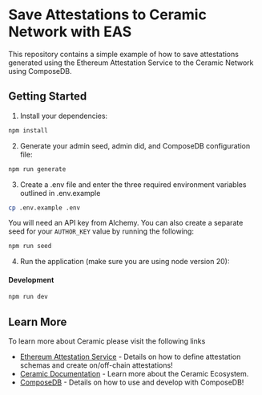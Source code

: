 # Save Attestations to Ceramic Network with EAS

This repository contains a simple example of how to save attestations generated using the Ethereum Attestation Service to the Ceramic Network using ComposeDB.

## Getting Started

1. Install your dependencies:

```bash
npm install
```

2. Generate your admin seed, admin did, and ComposeDB configuration file:

```bash
npm run generate
```

3. Create a .env file and enter the three required environment variables outlined in .env.example

```bash
cp .env.example .env
```

You will need an API key from Alchemy. You can also create a separate seed for your `AUTHOR_KEY` value by running the following:

```bash
npm run seed
```

4. Run the application (make sure you are using node version 20):

#### Development
```bash
npm run dev
```

## Learn More

To learn more about Ceramic please visit the following links

- [Ethereum Attestation Service](https://attest.sh/) - Details on how to define attestation schemas and create on/off-chain attestations!
- [Ceramic Documentation](https://developers.ceramic.network/learn/welcome/) - Learn more about the Ceramic Ecosystem.
- [ComposeDB](https://developers.ceramic.network/docs/composedb/getting-started) - Details on how to use and develop with ComposeDB!

